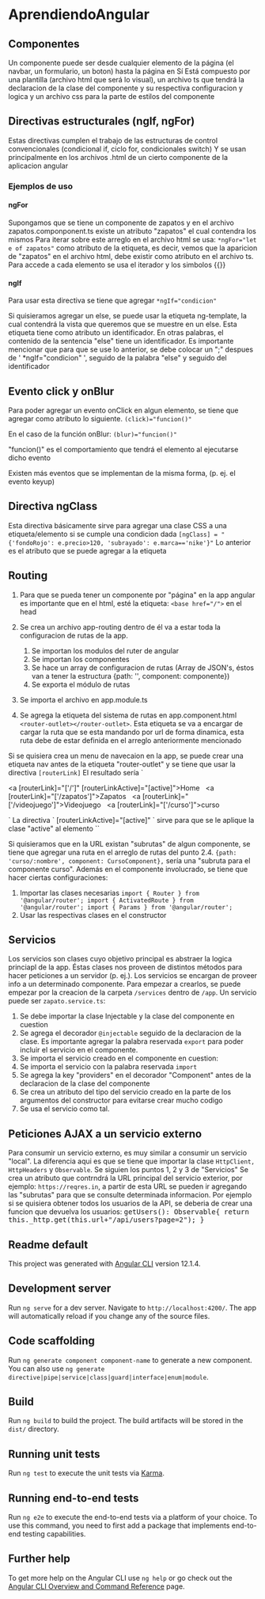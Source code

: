 # AprendiendoAngular

## Componentes
Un componente puede ser desde cualquier elemento de la página (el navbar, un formulario, un boton) hasta la página en Sí
Está compuesto por una plantilla (archivo html que será lo visual), un archivo ts que tendrá la declaracion de la clase del componente y su respectiva configuracion y logica y un archivo css para la parte de estilos del componente

## Directivas estructurales (ngIf, ngFor)
Estas directivas cumplen el trabajo de las estructuras de control convencionales (condicional if, ciclo for, condicionales switch)
Y se usan principalmente en los archivos .html de un cierto componente de la aplicacion angular

### Ejemplos de uso
#### ngFor
Supongamos que se tiene un componente de zapatos y en el archivo zapatos.componponent.ts existe un atributo "zapatos" el cual contendra los mismos
Para iterar sobre este arreglo en el archivo html se usa: 
`*ngFor="let e of zapatos"` 
como atributo de la etiqueta, es decir, vemos que la aparicion de "zapatos" en el archivo html, debe existir como atributo en el archivo ts. Para accede a cada elemento se usa el iterador y los simbolos {{}}

#### ngIf
Para usar esta directiva se tiene que agregar 
`*ngIf="condicion"`

Si quisieramos agregar un else, se puede usar la etiqueta ng-template, la cual contendrá la vista que queremos que se muestre en un else. Esta etiqueta tiene como atributo un identificador. En otras palabras, el contenido de la sentencia "else" tiene un identificador.
Es importante mencionar que para que se use lo anterior, se debe colocar un ";" despues de ' *ngIf="condicion" ', seguido de la palabra "else" y seguido del identificador

## Evento click y onBlur
Para poder agregar un evento onClick en algun elemento, se tiene que agregar como atributo lo siguiente.
`(click)="funcion()"`

En el caso de la función onBlur:
`(blur)="funcion()"`

"funcion()" es el comportamiento que tendrá el elemento al ejecutarse dicho evento

Existen más eventos que se implementan de la misma forma, (p. ej. el evento keyup)

## Directiva ngClass
Esta directiva básicamente sirve para agregar una clase CSS a una etiqueta/elemento si se cumple una condicion dada
`[ngClass] = "{'fondoRojo': e.precio>120, 'subrayado': e.marca=='nike'}"`
Lo anterior es el atributo que se puede agregar a la etiqueta

## Routing
1. Para que se pueda tener un componente por "página" en la app angular es importante que en el html, esté la etiqueta: `<base href="/">` en el head

2. Se crea un archivo app-routing dentro de él va a estar toda la configuracion de rutas de la app.
    1. Se importan los modulos del ruter de angular
    2. Se importan los componentes
    3. Se hace un array de configuracion de rutas (Array de JSON's, éstos van a tener la estructura {path: '', component: componente})
    4. Se exporta el módulo de rutas

3. Se importa el archivo en app.module.ts 

4. Se agrega la etiqueta del sistema de rutas en app.component.html `<router-outlet></router-outlet>`. Esta etiqueta se va a encargar de cargar la ruta que se esta mandando por url de forma dinamica, esta ruta debe de estar definida en el arreglo anteriormente mencionado


Si se quisiera crea un menu de navecaion en la app, se puede crear una etiqueta nav antes de la etiqueta "router-outlet" y se tiene que usar la directiva `[routerLink]`
El resultado sería
`<nav>
  <a [routerLink]="['/']" [routerLinkActive]="[active]">Home</a>
  &nbsp;
  <a [routerLink]="['/zapatos']">Zapatos</a>
  &nbsp;
  <a [routerLink]="['/videojuego']">Videojuego</a>
  &nbsp;
  <a [routerLink]="['/curso']">curso</a>
</nav> 
`
La directiva ` [routerLinkActive]="[active]" ` sirve para que se le aplique la clase "active" al elemento `<a>`

Si quisieramos que en la URL existan "subrutas" de algun componente, se tiene que agregar una ruta en el arreglo de rutas del punto 2.4.
`{path: 'curso/:nombre', component: CursoComponent},` sería una "subruta para el componente curso". Además en el componente involucrado, se tiene que hacer ciertas configuraciones:

1. Importar las clases necesarias `import { Router } from '@angular/router';
 import { ActivatedRoute } from '@angular/router';
  import { Params } from '@angular/router';`
2. Usar las respectivas clases en el constructor


## Servicios

Los servicios son clases cuyo objetivo principal es abstraer la logica princiapl de la app. Éstas clases nos proveen de distintos métodos para hacer peticiones a un servidor (p. ej.).
Los servicios se encargan de proveer info a un determinado componente.
Para empezar a crearlos, se puede empezar por la creacion de la carpeta `/services` dentro de `/app`. Un servicio puede ser `zapato.service.ts`:
1. Se debe importar la clase Injectable y la clase del componente en cuestion
2. Se agrega el decorador `@injectable` seguido de la declaracion de la clase. Es importante agregar la palabra reservada `export` para poder incluir el servicio en el componente.
3. Se importa el servicio creado en el componente en cuestion:
  1. Se importa el servicio con la palabra reservada `import`
  2. Se agrega la key "providers" en el decorador "Component" antes de la declaracion de la clase del componente
  3. Se crea un atributo del tipo del servicio creado en la parte de los argumentos del constructor para evitarse crear mucho codigo
  4. Se usa el servicio como tal.

## Peticiones AJAX a un servicio externo

Para consumir un servicio externo, es muy similar a consumir un servicio "local". La diferencia aqui es que se tiene que importar la clase `HttpClient, HttpHeaders` y `Observable`.
Se siguien los puntos 1, 2 y 3 de "Servicios"
Se crea un atributo que contrndrá la URL principal del servicio exterior, por ejemplo: `https://reqres.in`, a partir de esta URL se pueden ir agregando las "subrutas" para que se consulte determinada informacion. Por ejemplo si se quisiera obtener todos los usuarios de la API, se deberia de crear una funcion que devuelva los usuarios:
<kbd>getUsers(): Observable<any>{
        return this._http.get(this.url+"/api/users?page=2");
}</kbd>


## Readme default

This project was generated with [Angular CLI](https://github.com/angular/angular-cli) version 12.1.4.

## Development server

Run `ng serve` for a dev server. Navigate to `http://localhost:4200/`. The app will automatically reload if you change any of the source files.

## Code scaffolding

Run `ng generate component component-name` to generate a new component. You can also use `ng generate directive|pipe|service|class|guard|interface|enum|module`.

## Build

Run `ng build` to build the project. The build artifacts will be stored in the `dist/` directory.

## Running unit tests

Run `ng test` to execute the unit tests via [Karma](https://karma-runner.github.io).

## Running end-to-end tests

Run `ng e2e` to execute the end-to-end tests via a platform of your choice. To use this command, you need to first add a package that implements end-to-end testing capabilities.

## Further help

To get more help on the Angular CLI use `ng help` or go check out the [Angular CLI Overview and Command Reference](https://angular.io/cli) page.
